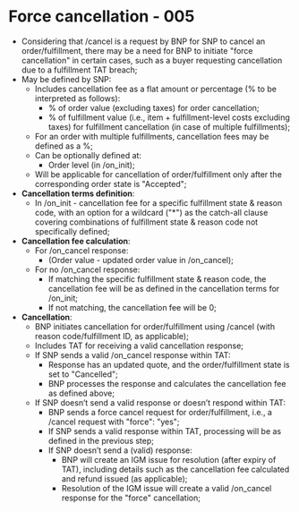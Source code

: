 # Force cancellation - 005

- Considering that /cancel is a request by BNP for SNP to cancel an order/fulfillment, there may be a need for BNP to initiate "force cancellation" in certain cases, such as a buyer requesting cancellation due to a fulfillment TAT breach;
- May be defined by SNP:
  - Includes cancellation fee as a flat amount or percentage (% to be interpreted as follows):
    - % of order value (excluding taxes) for order cancellation;
    - % of fulfillment value (i.e., item + fulfillment-level costs excluding taxes) for fulfillment cancellation (in case of multiple fulfillments);
  - For an order with multiple fulfillments, cancellation fees may be defined as a %;
  - Can be optionally defined at:
    - Order level (in /on_init);
  - Will be applicable for cancellation of order/fulfillment only after the corresponding order state is "Accepted";
- **Cancellation terms definition**:
  - In /on_init - cancellation fee for a specific fulfillment state & reason code, with an option for a wildcard ("*") as the catch-all clause covering combinations of fulfillment state & reason code not specifically defined;
- **Cancellation fee calculation**:
  - For /on_cancel response:
    - (Order value - updated order value in /on_cancel);
  - For no /on_cancel response:
    - If matching the specific fulfillment state & reason code, the cancellation fee will be as defined in the cancellation terms for /on_init;
    - If not matching, the cancellation fee will be 0;
- **Cancellation**:
  - BNP initiates cancellation for order/fulfillment using /cancel (with reason code/fulfillment ID, as applicable);
  - Includes TAT for receiving a valid cancellation response;
  - If SNP sends a valid /on_cancel response within TAT:
    - Response has an updated quote, and the order/fulfillment state is set to "Cancelled";
    - BNP processes the response and calculates the cancellation fee as defined above;
  - If SNP doesn’t send a valid response or doesn’t respond within TAT:
    - BNP sends a force cancel request for order/fulfillment, i.e., a /cancel request with "force": "yes";
    - If SNP sends a valid response within TAT, processing will be as defined in the previous step;
    - If SNP doesn’t send a (valid) response:
      - BNP will create an IGM issue for resolution (after expiry of TAT), including details such as the cancellation fee calculated and refund issued (as applicable);
      - Resolution of the IGM issue will create a valid /on_cancel response for the "force" cancellation;